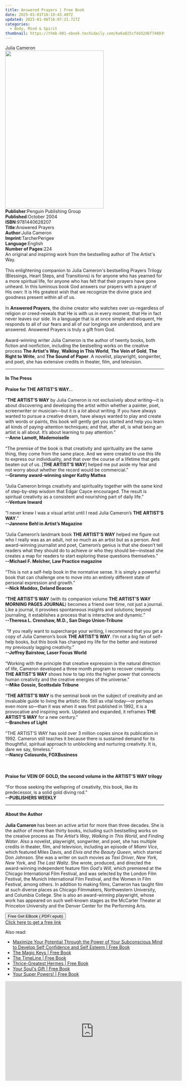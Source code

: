 ```yaml
---
title: Answered Prayers | Free Book
date: 2025-01-01T16:19:43.497Z
updated: 2025-01-06T16:07:21.727Z
categories:
  - Body, Mind & Spirit
thumbnail: https://thmb-001-ebook.techidaily.com/6a6a825cfdd32d6f748039b73a33a73655ced0e9f743c925cec739a29e1353ac.jpg
---
```

<main id="book-container">
  <div class="flex flex-col">
    <div class="book-brief flex-1 py-6 px-4 sm:p-6 md:py-10 md:px-8">
      <!-- brief-->
      <div class="book-brief-main">Julia Cameron</div>
    </div>
    <div
      class="book-meta-info flex-1 grid gap-4 col-start-1 col-end-3 row-start-1 sm:mb-6 sm:grid-cols-4 lg:gap-6 lg:col-start-2 lg:row-end-6 lg:row-span-6 lg:mb-0"
    >
      <div
        class="book-meta-info-left place-content-center mt-4 p-4 text-sm leading-6 col-start-2 col-span-2 dark:text-slate-400"
      >
        <img
          class="w-full h-500 object-cover rounded-lg sm:h-255 sm:col-span-2 lg:col-span-full"
          src="https://img-001-ebook.techidaily.com/41c37917e4b7ea2fc2a4c6e57c8c17a1363584b22e6a887f5d9b73cd73ecb86c.jpg"
          alt=""
          width="312"
          height="500"
        />
      </div>
      <div
        class="book-meta-info-right mt-2 col-start-1 row-start-2 col-span-3 self-center"
      >
        <!-- meta data  -->
        <div class="flex flex-col px-4 md:px-8">
          <div class="flex-1">
            <strong>Publisher</strong>:<span class="px-2"
              >Penguin Publishing Group</span
            >
          </div>
          <div class="flex-1">
            <strong>Published</strong>:<span class="px-2">October 2004</span>
          </div>
          <div class="flex-1">
            <strong>ISBN</strong>:<span class="px-2">9781440628207</span>
          </div>
          <div class="flex-1">
            <strong>Title</strong>:<span class="px-2">Answered Prayers</span>
          </div>
          <div class="flex-1">
            <strong>Author</strong>:<span class="px-2">Julia Cameron</span>
          </div>
          <div class="flex-1">
            <strong>Imprint</strong>:<span class="px-2">TarcherPerigee</span>
          </div>
          <div class="flex-1">
            <strong>Language</strong>:<span class="px-2">English</span>
          </div>
          <div class="flex-1">
            <strong>Number of Pages</strong>:<span class="px-2">224</span>
          </div>
        </div>
      </div>
    </div>
    <div class="book-description flex-1 py-6 px-4 sm:p-6 md:py-10 md:px-8">
      <div class="book-description-main">
        <div accordion-content="" id="description">
          An original and inspiring work from the bestselling author of The
          Artist's Way.<br /><br />This enlightening companion to Julia
          Cameron's bestselling Prayers Trilogy (Blessings, Heart Steps, and
          Transitions) is for anyone who has yearned for a more spiritual life,
          for anyone who has felt that their prayers have gone unheard. In this
          luminous book God answers our prayers with a prayer of His own: It is
          His greatest wish that we recognize the divine grace and goodness
          present within all of us. <br /><br />In <b>Answered Prayers</b>, the
          divine creator who watches over us-regardless of religion or
          creed-reveals that He is with us in every moment, that He in fact
          never leaves our side. In a language that is at once simple and
          eloquent, He responds to all of our fears and all of our longings are
          understood, and are answered. Answered Prayers is truly a gift from
          God.<br /><br />Award-winning writer Julia Cameron is the author of
          twenty books, both fiction and nonfiction, including the bestselling
          works on the creative process <b>The Artist's Way</b>,
          <b>Walking in This World</b>, <b>The Vein of Gold</b>,
          <b>The Right to Write</b>, and <b>The Sound of Paper</b>. A novelist,
          playwright, songwriter, and poet, she has extensive credits in
          theater, film, and television.
        </div>
        <div class="accordion-fader"></div>
      </div>
    </div>
    <div class="book-excerpts flex-1 py-6 px-4 sm:p-6 md:py-10 md:px-8">
      <!-- excerpts-->
      <div class="book-excerpts-main">
        <hr />
        <h4 class="placeholder placeholder-heading">
          <span>In The Press</span>
        </h4>
        <p>
          <b>Praise for THE ARTIST'S WAY.</b>..<br /><br />“<b
            >THE ARTIST’S WAY</b
          >
          by Julia Cameron is not exclusively about writing—it is about
          discovering and developing the artist within whether a painter, poet,
          screenwriter or musician—but it is a <i>lot</i> about writing. If you
          have always wanted to pursue a creative dream, have always wanted to
          play and create with words or paints, this book will gently get you
          started and help you learn all kinds of paying-attention techniques;
          and that, after all, is what being an artist is all about. It’s about
          learning to pay attention.”<br /><b>--Anne Lamott, Mademoiselle</b
          ><br />&nbsp;<br />“The premise of the book is that creativity and
          spirituality are the same thing, they come from the same place. And we
          were created to use this life to express our individuality, and that
          over the course of a lifetime that gets beaten out of us. [<b
            >THE ARTIST’S WAY</b
          >] helped me put aside my fear and not worry about whether the record
          would be commercial.”<br /><b
            >--Grammy award-winning singer Kathy Mattea</b
          ><br />&nbsp;<br />“Julia Cameron brings creativity and spirituality
          together with the same kind of step-by-step wisdom that Edgar Cayce
          encouraged. The result is spiritual creativity as a consistent and
          nourishing part of daily life.”<br /><b>--Venture Inward</b
          ><br />&nbsp;<br />“I never knew I was a visual artist until I read
          Julia Cameron’s <b>THE ARTIST’S WAY</b>.”<br /><b
            >--Jannene Behl in Artist’s Magazine</b
          ><br />&nbsp;<br />“Julia Cameron’s landmark book
          <b>THE ARTIST’S WAY</b> helped me figure out who I really was as an
          adult, not so much as an artist but as a person. And award-winning
          journalist and poet, Cameron’s genius is that she doesn’t tell readers
          what they should do to achieve or who they should be—instead she
          creates a map for readers to start exploring these questions
          themselves.”<br /><b>--Michael F. Melcher, Law Practice magazine</b
          ><br />&nbsp;<br />“This is not a self-help book in the normative
          sense. It is simply a powerful book that can challenge one to move
          into an entirely different state of personal expression and
          growth.”<br /><b>--Nick Maddox, Deland Beacon</b><br />&nbsp;<br />“<b
            >THE ARTIST’S WAY</b
          >
          (with its companion volume
          <b>THE ARTIST’S WAY MORNING PAGES JOURNAL</b>) becomes a friend over
          time, not just a journal. Like a journal, it provokes spontaneous
          insights and solutions; beyond journaling, it establishes a process
          that is interactive and dynamic.”<br /><b
            >--Theresa L. Crenshaw, M.D., San Diego Union-Tribune</b
          ><br />&nbsp;<br />&nbsp;“If you really want to supercharge your
          writing, I recommend that you get a copy of Julia Cameron’s book
          <b>THE ARTIST’S WAY</b>. I’m not a big fan of self-help books, but
          this book has changed my life for the better and restored my
          previously lagging creativity.”<br /><b
            >--Jeffrey Bairstow, Laser Focus World</b
          ><br />&nbsp;<br />“Working with the principle that creative
          expression is the natural direction of life, Cameron developed a three
          month program to recover creativity. <b>THE ARTIST’S WAY</b> shows how
          to tap into the higher power that connects human creativity and the
          creative energies of the universe.”<br /><b
            >--Mike Gossie, Scottsdale Tribune</b
          ><br />&nbsp;<br />“<b>THE ARTIST’S WAY </b>is the seminal book on the
          subject of creativity and an invaluable guide to living the artistic
          life. Still as vital today—or perhaps even more so—than it was when it
          was first published in 1992, it is a provocative and inspiring work.
          Updated and expanded, it reframes <b>THE ARTIST’S WAY</b> for a new
          century.”<br /><b>--Branches of Light</b><br />&nbsp;<br />“THE
          ARTIST’S WAY has sold over 3 million copies since its publication in
          1992. Cameron still teaches it because there is sustained demand for
          its thoughtful, spiritual approach to unblocking and nurturing
          creativity. It is, dare we say, timeless.”<br /><b
            >--Nancy Colasurdo, FOXBusiness</b
          ><br />&nbsp;<br />&nbsp;<br />&nbsp;<br /><b
            >Praise for VEIN OF GOLD, the second volume in the ARTIST’S WAY
            trilogy</b
          ><br />&nbsp;<br />“For those seeking the wellspring of creativity,
          this book, like its predecessor, is a solid gold diving rod.”<br /><b
            >--PUBLISHERS WEEKLY</b
          >
        </p>
      </div>
    </div>
    <div class="book-about-author flex-1 py-6 px-4 sm:p-6 md:py-10 md:px-8">
      <!-- about author-->
      <div class="book-main-author-main">
        <hr />
        <h4 class="placeholder placeholder-heading">
          <span>About the Author</span>
        </h4>
        <p>
          <b>Julia Cameron&nbsp;</b>has been an active artist for more than
          three decades. She is the author of more than thirty books, including
          such bestselling works on the creative process as&nbsp;<i
            >The Artist’s Way</i
          >,&nbsp;<i>Walking in This World</i>, and&nbsp;<i>Finding Water</i>.
          Also a novelist, playwright, songwriter, and poet, she has multiple
          credits in theater, film, and television, including an episode
          of&nbsp;<i>Miami Vice</i>, which&nbsp;featured Miles Davis,
          and&nbsp;<i>Elvis and the Beauty Queen</i>, which starred Don Johnson.
          She was a writer on such movies as&nbsp;<i>Taxi Driver</i>,&nbsp;<i
            >New York, New York</i
          >, and&nbsp;<i>The Last Waltz</i>. She wrote, produced, and directed
          the award-winning independent feature film&nbsp;<i>God's Will</i>,
          which premiered at the Chicago International Film Festival, and was
          selected by the London Film Festival, the Munich International Film
          Festival, and the Women in Film Festival, among others. In addition to
          making films, Cameron has taught film at such diverse places as
          Chicago Filmmakers, Northwestern University, and Columbia College. She
          is also an award-winning playwright, whose work has appeared on such
          well-known stages as the McCarter Theater at Princeton University and
          the Denver Center for the Performing Arts.
        </p>
      </div>
    </div>
    <div class="book-free-get flex-1 py-6 px-4 sm:p-6 md:py-10 md:px-8">
      <button
        id="btn-free-get"
        class="bg-blue-500 hover:bg-blue-700 text-white font-bold py-2 px-4 rounded"
      >
        Free Get EBook (.PDF/.epub)
      </button>
      <div id="countdown-display" class="px-2 text-lg mt-2"></div>
      <a
        id="free-link"
        class="hidden bg-blue-500 hover:bg-blue-700 text-white font-bold py-2 px-4 rounded"
        href="https://www.ebooks.com/en-us/book/360514/answered-prayers/julia-cameron/"
        target="_blank"
        >Click here to get a free link</a
      >
    </div>
    <script>
      let countdownTime = 0;
      let countdownInterval = null;
      document
        .getElementById('btn-free-get')
        .addEventListener('click', startCountdown);
      function startCountdown() {
        countdownTime = new Date().getTime() + 60000 * 3;
        countdownInterval = setInterval(updateCountdown, 1000);
        document.getElementById('btn-free-get').disabled = true;
        document
          .getElementById('btn-free-get')
          .classList.add('bg-gray-500', 'cursor-not-allowed');
      }
      function updateCountdown() {
        let currentTime = new Date().getTime();
        let timeLeft = countdownTime - currentTime;
        let secondsLeft = Math.floor(timeLeft / 1000);
        document.getElementById('countdown-display').innerHTML =
          `Remaining time: ${secondsLeft} seconds.`;
        if (secondsLeft <= 0) {
          clearInterval(countdownInterval);
          document.getElementById('btn-free-get').classList.add('hidden');
          document.getElementById('free-link').classList.remove('hidden');
          document.getElementById('countdown-display').innerHTML = '';
        }
      }
    </script>
  </div>
</main>

<ins class="adsbygoogle"
      style="display:block"
      data-ad-client="ca-pub-7571918770474297"
      data-ad-slot="8358498916"
      data-ad-format="auto"
      data-full-width-responsive="true"></ins>
    

<span class="atpl-alsoreadstyle">Also read:</span>
<div><ul>
<li><a href="https://novels-ebooks.techidaily.com/210283320-9781722523527-maximize-your-potential-through-the-power-of-your-subconscious-mind-to-develop-self-confidence-and-self-esteem/"><u>Maximize Your Potential Through the Power of Your Subconscious Mind to Develop Self Confidence and Self Esteem | Free Book</u></a></li>
<li><a href="https://novels-ebooks.techidaily.com/210283319-9781722526757-the-magic-keys/"><u>The Magic Keys | Free Book</u></a></li>
<li><a href="https://novels-ebooks.techidaily.com/210283123-9780578901176-the-timeline/"><u>The TimeLine | Free Book</u></a></li>
<li><a href="https://novels-ebooks.techidaily.com/210283288-9782357288003-thrice-greatest-hermes/"><u>Thrice-Greatest Hermes | Free Book</u></a></li>
<li><a href="https://novels-ebooks.techidaily.com/210283277-9780578899336-your-souls-gift/"><u>Your Soul's Gift | Free Book</u></a></li>
<li><a href="https://novels-ebooks.techidaily.com/210283321-9781722526764-your-super-powers/"><u>Your Super Powers! | Free Book</u></a></li>
</ul></div>

<!-- affiliate ads begin -->
<iframe width="560" height="315" src="https://www.youtube.com/embed/JlX-G8rBs1w?si=iIhUoWAq5x3YK9rA" title="YouTube video player" frameborder="0" allow="accelerometer; autoplay; clipboard-write; encrypted-media; gyroscope; picture-in-picture; web-share" referrerpolicy="strict-origin-when-cross-origin" allowfullscreen></iframe>
<!-- affiliate ads end -->

